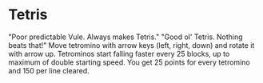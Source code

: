 # Tetris
"Poor predictable Vule. Always makes Tetris."
"Good ol' Tetris. Nothing beats that!"
Move tetromino with arrow keys (left, right, down) and rotate it with arrow up.
Tetrominos start falling faster every 25 blocks, up to maximum of double starting speed.
You get 25 points for every tetromino and 150 per line cleared.
